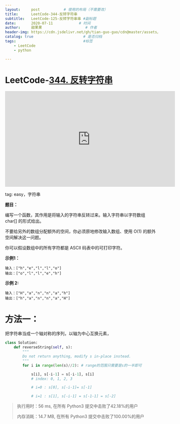 ```yaml
---
layout:     post           # 使用的布局（不需要改）
title:      LeetCode-344-反转字符串
subtitle:   LeetCode-125-反转字符串串 #副标题
date:       2020-07-11            # 时间
author:     甜果果                    # 作者
header-img: https://cdn.jsdelivr.net/gh/tian-guo-guo/cdn@master/assets/picgoimg/20200701171155.png  #背景图片
catalog: true                       # 是否归档
tags:                               #标签
    - LeetCode
    - python

---
```


# LeetCode-[344. 反转字符串](https://leetcode-cn.com/problems/reverse-string/)

<iframe width="560" height="315" src="https://www.youtube.com/embed/Sl49wzV3jhc" frameborder="0" allow="accelerometer; autoplay; encrypted-media; gyroscope; picture-in-picture" allowfullscreen></iframe>

tag: easy，字符串

**题目：**

编写一个函数，其作用是将输入的字符串反转过来。输入字符串以字符数组 char[] 的形式给出。

不要给另外的数组分配额外的空间，你必须原地修改输入数组、使用 O(1) 的额外空间解决这一问题。

你可以假设数组中的所有字符都是 ASCII 码表中的可打印字符。

**示例1：**

```
输入：["h","e","l","l","o"]
输出：["o","l","l","e","h"]
```

**示例 2:**

```
输入：["H","a","n","n","a","h"]
输出：["h","a","n","n","a","H"]
```

# 方法一：

把字符串当成一个轴对称的序列，以轴为中心互换元素，

```python
class Solution:
    def reverseString(self, s):
        """
        Do not return anything, modify s in-place instead.
        """
        for i in range(len(s)//2): # range的范围只需要是s的一半即可

            s[i], s[-i-1] = s[-i-1], s[i]
            # index: 0, 1, 2, 3 

            # i=0 : s[0], s[-i-1]= s[-1]

            # i=1 : s[1], s[-i-1] = s[-1-1] = s[-2]
```

>执行用时：56 ms, 在所有 Python3 提交中击败了42.18%的用户
>
>内存消耗：14.7 MB, 在所有 Python3 提交中击败了100.00%的用户